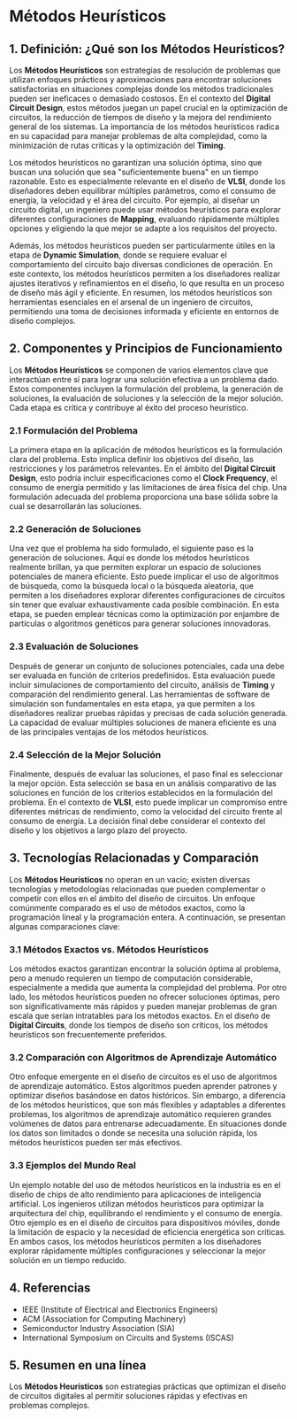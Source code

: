 # Métodos Heurísticos

## 1. Definición: ¿Qué son los **Métodos Heurísticos**?
Los **Métodos Heurísticos** son estrategias de resolución de problemas que utilizan enfoques prácticos y aproximaciones para encontrar soluciones satisfactorias en situaciones complejas donde los métodos tradicionales pueden ser ineficaces o demasiado costosos. En el contexto del **Digital Circuit Design**, estos métodos juegan un papel crucial en la optimización de circuitos, la reducción de tiempos de diseño y la mejora del rendimiento general de los sistemas. La importancia de los métodos heurísticos radica en su capacidad para manejar problemas de alta complejidad, como la minimización de rutas críticas y la optimización del **Timing**. 

Los métodos heurísticos no garantizan una solución óptima, sino que buscan una solución que sea "suficientemente buena" en un tiempo razonable. Esto es especialmente relevante en el diseño de **VLSI**, donde los diseñadores deben equilibrar múltiples parámetros, como el consumo de energía, la velocidad y el área del circuito. Por ejemplo, al diseñar un circuito digital, un ingeniero puede usar métodos heurísticos para explorar diferentes configuraciones de **Mapping**, evaluando rápidamente múltiples opciones y eligiendo la que mejor se adapte a los requisitos del proyecto.

Además, los métodos heurísticos pueden ser particularmente útiles en la etapa de **Dynamic Simulation**, donde se requiere evaluar el comportamiento del circuito bajo diversas condiciones de operación. En este contexto, los métodos heurísticos permiten a los diseñadores realizar ajustes iterativos y refinamientos en el diseño, lo que resulta en un proceso de diseño más ágil y eficiente. En resumen, los métodos heurísticos son herramientas esenciales en el arsenal de un ingeniero de circuitos, permitiendo una toma de decisiones informada y eficiente en entornos de diseño complejos.

## 2. Componentes y Principios de Funcionamiento
Los **Métodos Heurísticos** se componen de varios elementos clave que interactúan entre sí para lograr una solución efectiva a un problema dado. Estos componentes incluyen la formulación del problema, la generación de soluciones, la evaluación de soluciones y la selección de la mejor solución. Cada etapa es crítica y contribuye al éxito del proceso heurístico.

### 2.1 Formulación del Problema
La primera etapa en la aplicación de métodos heurísticos es la formulación clara del problema. Esto implica definir los objetivos del diseño, las restricciones y los parámetros relevantes. En el ámbito del **Digital Circuit Design**, esto podría incluir especificaciones como el **Clock Frequency**, el consumo de energía permitido y las limitaciones de área física del chip. Una formulación adecuada del problema proporciona una base sólida sobre la cual se desarrollarán las soluciones.

### 2.2 Generación de Soluciones
Una vez que el problema ha sido formulado, el siguiente paso es la generación de soluciones. Aquí es donde los métodos heurísticos realmente brillan, ya que permiten explorar un espacio de soluciones potenciales de manera eficiente. Esto puede implicar el uso de algoritmos de búsqueda, como la búsqueda local o la búsqueda aleatoria, que permiten a los diseñadores explorar diferentes configuraciones de circuitos sin tener que evaluar exhaustivamente cada posible combinación. En esta etapa, se pueden emplear técnicas como la optimización por enjambre de partículas o algoritmos genéticos para generar soluciones innovadoras.

### 2.3 Evaluación de Soluciones
Después de generar un conjunto de soluciones potenciales, cada una debe ser evaluada en función de criterios predefinidos. Esta evaluación puede incluir simulaciones de comportamiento del circuito, análisis de **Timing** y comparación del rendimiento general. Las herramientas de software de simulación son fundamentales en esta etapa, ya que permiten a los diseñadores realizar pruebas rápidas y precisas de cada solución generada. La capacidad de evaluar múltiples soluciones de manera eficiente es una de las principales ventajas de los métodos heurísticos.

### 2.4 Selección de la Mejor Solución
Finalmente, después de evaluar las soluciones, el paso final es seleccionar la mejor opción. Esta selección se basa en un análisis comparativo de las soluciones en función de los criterios establecidos en la formulación del problema. En el contexto de **VLSI**, esto puede implicar un compromiso entre diferentes métricas de rendimiento, como la velocidad del circuito frente al consumo de energía. La decisión final debe considerar el contexto del diseño y los objetivos a largo plazo del proyecto.

## 3. Tecnologías Relacionadas y Comparación
Los **Métodos Heurísticos** no operan en un vacío; existen diversas tecnologías y metodologías relacionadas que pueden complementar o competir con ellos en el ámbito del diseño de circuitos. Un enfoque comúnmente comparado es el uso de métodos exactos, como la programación lineal y la programación entera. A continuación, se presentan algunas comparaciones clave:

### 3.1 Métodos Exactos vs. Métodos Heurísticos
Los métodos exactos garantizan encontrar la solución óptima al problema, pero a menudo requieren un tiempo de computación considerable, especialmente a medida que aumenta la complejidad del problema. Por otro lado, los métodos heurísticos pueden no ofrecer soluciones óptimas, pero son significativamente más rápidos y pueden manejar problemas de gran escala que serían intratables para los métodos exactos. En el diseño de **Digital Circuits**, donde los tiempos de diseño son críticos, los métodos heurísticos son frecuentemente preferidos.

### 3.2 Comparación con Algoritmos de Aprendizaje Automático
Otro enfoque emergente en el diseño de circuitos es el uso de algoritmos de aprendizaje automático. Estos algoritmos pueden aprender patrones y optimizar diseños basándose en datos históricos. Sin embargo, a diferencia de los métodos heurísticos, que son más flexibles y adaptables a diferentes problemas, los algoritmos de aprendizaje automático requieren grandes volúmenes de datos para entrenarse adecuadamente. En situaciones donde los datos son limitados o donde se necesita una solución rápida, los métodos heurísticos pueden ser más efectivos.

### 3.3 Ejemplos del Mundo Real
Un ejemplo notable del uso de métodos heurísticos en la industria es en el diseño de chips de alto rendimiento para aplicaciones de inteligencia artificial. Los ingenieros utilizan métodos heurísticos para optimizar la arquitectura del chip, equilibrando el rendimiento y el consumo de energía. Otro ejemplo es en el diseño de circuitos para dispositivos móviles, donde la limitación de espacio y la necesidad de eficiencia energética son críticas. En ambos casos, los métodos heurísticos permiten a los diseñadores explorar rápidamente múltiples configuraciones y seleccionar la mejor solución en un tiempo reducido.

## 4. Referencias
- IEEE (Institute of Electrical and Electronics Engineers)
- ACM (Association for Computing Machinery)
- Semiconductor Industry Association (SIA)
- International Symposium on Circuits and Systems (ISCAS)

## 5. Resumen en una línea
Los **Métodos Heurísticos** son estrategias prácticas que optimizan el diseño de circuitos digitales al permitir soluciones rápidas y efectivas en problemas complejos.
